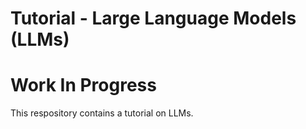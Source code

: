 # Tutorial - Large Language Models (LLMs)
# Work In Progress

This respository contains a tutorial on LLMs.
 
